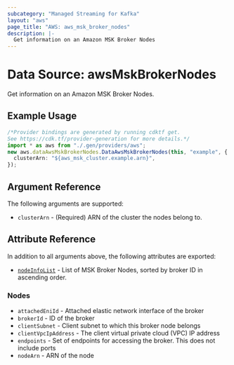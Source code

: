 ```yaml
---
subcategory: "Managed Streaming for Kafka"
layout: "aws"
page_title: "AWS: aws_msk_broker_nodes"
description: |-
  Get information on an Amazon MSK Broker Nodes
---
```


# Data Source: awsMskBrokerNodes

Get information on an Amazon MSK Broker Nodes.

## Example Usage

```typescript
/*Provider bindings are generated by running cdktf get.
See https://cdk.tf/provider-generation for more details.*/
import * as aws from "./.gen/providers/aws";
new aws.dataAwsMskBrokerNodes.DataAwsMskBrokerNodes(this, "example", {
  clusterArn: "${aws_msk_cluster.example.arn}",
});

```

## Argument Reference

The following arguments are supported:

* `clusterArn` - (Required) ARN of the cluster the nodes belong to.

## Attribute Reference

In addition to all arguments above, the following attributes are exported:

* [`nodeInfoList`](#nodes) - List of MSK Broker Nodes, sorted by broker ID in ascending order.

### Nodes

* `attachedEniId` - Attached elastic network interface of the broker
* `brokerId` - ID of the broker
* `clientSubnet` - Client subnet to which this broker node belongs
* `clientVpcIpAddress` - The client virtual private cloud (VPC) IP address
* `endpoints` - Set of endpoints for accessing the broker. This does not include ports
* `nodeArn` - ARN of the node
